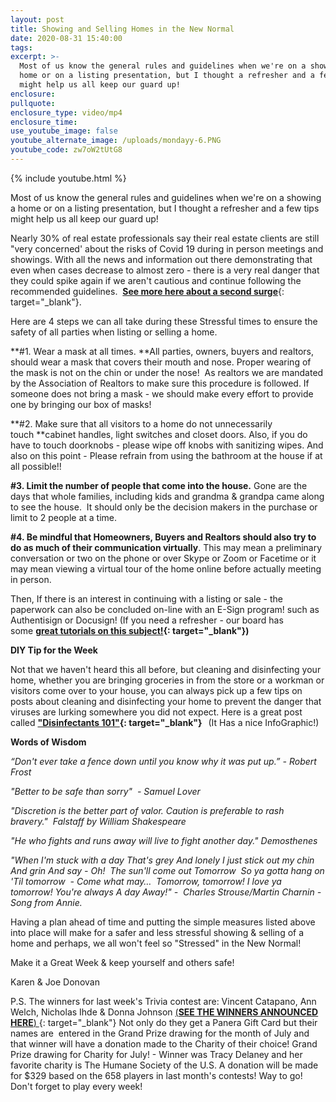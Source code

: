 ```yaml
---
layout: post
title: Showing and Selling Homes in the New Normal
date: 2020-08-31 15:40:00
tags:
excerpt: >-
  Most of us know the general rules and guidelines when we're on a showing a
  home or on a listing presentation, but I thought a refresher and a few tips
  might help us all keep our guard up!
enclosure:
pullquote:
enclosure_type: video/mp4
enclosure_time:
use_youtube_image: false
youtube_alternate_image: /uploads/mondayy-6.PNG
youtube_code: zw7oW2tUtG8
---
```


{% include youtube.html %}

Most of us know the general rules and guidelines when we're on a showing a home or on a listing presentation, but I thought a refresher and a few tips might help us all keep our guard up\!

Nearly 30% of real estate professionals say their real estate clients are still "very concerned' about the risks of Covid 19 during in person meetings and showings. With all the news and information out there demonstrating that even when cases decrease to almost zero - there is a very real danger that they could spike again if we aren't cautious and continue following the recommended guidelines. &nbsp;[**See more here about a second surge**](https://t.e2ma.net/click/xqrvxc/5wd3tzj/d3ffog){: target="_blank"}.

Here are 4 steps we can all take during these Stressful times to ensure the safety of all parties when listing or selling a home.

**\#1. Wear a mask at all times.&nbsp;**All parties, owners, buyers and realtors, should wear a mask that covers their mouth and nose. Proper wearing of the mask is not on the chin or under the nose\!&nbsp; As realtors we are mandated by the Association of Realtors to make sure this procedure is followed. If someone does not bring a mask - we should make every effort to provide one by bringing our box of masks\!

**\#2. Make sure that all visitors to a home do not unnecessarily touch&nbsp;**cabinet handles, light switches and closet doors. Also, if you do have to touch doorknobs - please wipe off knobs with sanitizing wipes. And also on this point - Please refrain from using the bathroom at the house if at all possible\!\!

**\#3. Limit the number of people that come into the house.**&nbsp;Gone are the days that whole families, including kids and grandma & grandpa came along to see the house.&nbsp; It should only be the decision makers in the purchase or limit to 2 people at a time.

**\#4. Be mindful that Homeowners, Buyers and Realtors should also try to do as much of their communication virtually**. This may mean a preliminary conversation or two on the phone or over Skype or Zoom or Facetime or it may mean viewing a virtual tour of the home online before actually meeting in person.&nbsp;

Then, If there is an interest in continuing with a listing or sale - the paperwork can also be concluded on-line with an E-Sign program\! such as Authentisign or Docusign\! (If you need a refresher - our board has some&nbsp;**[great tutorials on this subject\!](https://t.e2ma.net/click/xqrvxc/5wd3tzj/tvgfog){: target="_blank"})**

**DIY Tip for the Week**

Not that we haven't heard this all before, but cleaning and disinfecting your home, whether you are bringing groceries in from the store or a workman or visitors come over to your house, you can always pick up a few tips on posts about cleaning and disinfecting your home to prevent the danger that viruses are lurking somewhere you did not expect. Here is a great post called&nbsp;**["Disinfectants 101"](https://t.e2ma.net/click/xqrvxc/5wd3tzj/9nhfog){: target="_blank"}&nbsp; &nbsp;**(It Has a nice InfoGraphic\!)&nbsp;

**Words of Wisdom**

*“Don't ever take a fence down until you know why it was put up.” - Robert Frost*

*"Better to be safe than sorry"&nbsp; - Samuel Lover*

*"Discretion is the better part of valor. Caution is preferable to rash bravery."&nbsp; Falstaff by William Shakespeare*

*"He who fights and runs away will live to fight another day." Demosthenes*

*"When I'm stuck with a day That's grey And lonely I just stick out my chin And grin And say - Oh\!&nbsp; The sun'll come out Tomorrow&nbsp; So ya gotta hang on 'Til tomorrow&nbsp; - Come what may…&nbsp; Tomorrow, tomorrow\! I love ya tomorrow\! You're always A day Away\!" -&nbsp; Charles Strouse/Martin Charnin - Song from Annie.*

Having a plan ahead of time and putting the simple measures listed above into place will make for a safer and less stressful showing & selling of a home and perhaps, we all won't feel so "Stressed" in the New Normal\!&nbsp;

Make it a Great Week & keep yourself and others safe\!&nbsp;

Karen & Joe Donovan

P.S. The winners for last week's Trivia contest are: Vincent Catapano, Ann Welch, Nicholas Ihde & Donna Johnson&nbsp;[(**SEE THE WINNERS ANNOUNCED HERE**)&nbsp;](https://t.e2ma.net/click/xqrvxc/5wd3tzj/pgifog){: target="_blank"}&nbsp;Not only do they get a Panera Gift Card but their names are&nbsp; entered in the Grand Prize drawing for the month of July and that winner will have a donation made to the Charity of their choice\! Grand Prize drawing for Charity for July\! - Winner was Tracy Delaney and her favorite charity is The Humane Society of the U.S. A donation will be made for $329 based on the 658 players in last month's contests\! Way to go\! Don't forget to play every week\!&nbsp;